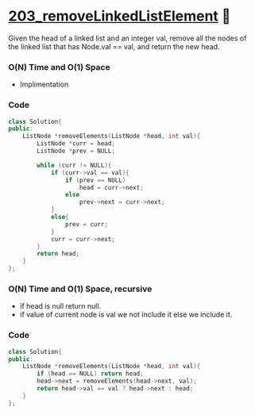# [203_removeLinkedListElement](https://leetcode.com/problems/remove-linked-list-elements/) 🌟

Given the head of a linked list and an integer val, remove all the nodes of the linked list that has Node.val == val, and return the new head.

### O(N) Time and O(1) Space

- Implimentation

### Code

```cpp
class Solution{
public:
    ListNode *removeElements(ListNode *head, int val){
        ListNode *curr = head;
        ListNode *prev = NULL;

        while (curr != NULL){
            if (curr->val == val){
                if (prev == NULL)
                    head = curr->next;
                else
                    prev->next = curr->next;
            }
            else{
                prev = curr;
            }
            curr = curr->next;
        }
        return head;
    }
};
```

### O(N) Time and O(1) Space, recursive

- if head is null return null.
- if value of current node is val we not include it else we include it.

### Code

```cpp
class Solution{
public:
    ListNode *removeElements(ListNode *head, int val){
        if (head == NULL) return head;
        head->next = removeElements(head->next, val);
        return head->val == val ? head->next : head;
    }
};
```
